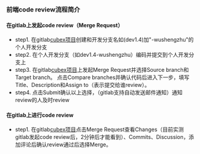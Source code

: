 ### 前端code review流程简介
#### 在gitlab上发起code review（Merge Request）
- step1. 在gitlab[cubex项目](https://g.hz.netease.com/ysf/cubex/branches)创建和开发分支名如(dev1.4)加"-wushengzhu"的个人开发分支
- step2. 在个人开发分支（如dev1.4-wushengzhu）编码并提交到个人开发分支上
- step3. 在gitlab[cubex项目](https://g.hz.netease.com/ysf/cubex/branches)上发起Merge Request并选择Source branch和Target branch。
         点击Compare branches并确认代码后进入下一步，填写Title、Description和Assign to（表示提交给谁review）。
- step4. 点击Submit确认以上选择，（gitlab支持自动发送邮件通知）通知review的人及时review

#### 在gitlab上进行code review
- step1. 在gitlab[cubex项目](https://g.hz.netease.com/ysf/cubex/branches)点击Merge Request查看Changes（目前实测gitlab发起code review后，2分钟后才能看到）、Commits、Discussion，添加评论后确认review通过后选择Merge。